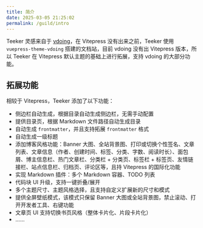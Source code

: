```yaml
---
title: 简介
date: 2025-03-05 21:25:02
permalink: /guild/intro
---
```


Teeker 灵感来自于 [vdoing](https://doc.xugaoyi.com/)，在 Vitepress 没有出来之前，Teeker 使用 `vuepress-theme-vdoing` 搭建的文档站，目前 vdoing 没有出 Vitepress 版本，所以 Teeker 在 Vitepress 默认主题的基础上进行拓展，支持 vdoing 的大部分功能。

## 拓展功能

相较于 Vitepress，Teeker 添加了以下功能：

- 侧边栏自动生成，根据目录自动生成侧边栏，无需手动配置
- 提供目录页，根据 Markdown 文件路径自动生成目录
- 自动生成 `frontmatter`，并且支持拓展 `frontmatter` 格式
- 自动生成一级标题
- 添加博客风格功能：Banner 大图、全站背景图、打印或切换个性签名、文章列表、文章信息（作者、创建时间、标签、分类、字数、阅读时长）、面包屑、博主信息栏、热门文章栏、分类栏 + 分类页、标签栏 + 标签页、友情链接栏、站点信息栏、归档页、评论区等，且持 Vitepress 的国际化功能
- 实现 Markdown 插件：多个 Markdown 容器、TODO 列表
- 代码块 UI 升级，支持一键折叠/展开
- 多个主题尺寸、主题风格选择，且支持自定义扩展新的尺寸和模式
- 提供全屏壁纸模式，该模式只保留 Banner 大图或全站背景图，禁止滚动、打开开发者工具、右键功能
- 文章页 UI 支持切换书页风格（整体卡片化、片段卡片化）
- ......
